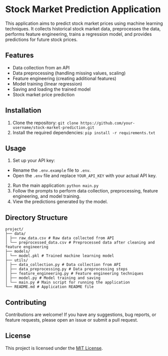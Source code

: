 # Stock Market Prediction Application

This application aims to predict stock market prices using machine learning techniques. It collects historical stock market data, preprocesses the data, performs feature engineering, trains a regression model, and provides predictions for future stock prices.

## Features

- Data collection from an API
- Data preprocessing (handling missing values, scaling)
- Feature engineering (creating additional features)
- Model training (linear regression)
- Saving and loading the trained model
- Stock market price prediction

## Installation

1. Clone the repository: `git clone https://github.com/your-username/stock-market-prediction.git`
2. Install the required dependencies: `pip install -r requirements.txt`

## Usage

1. Set up your API key:
- Rename the `.env.example` file to `.env`.
- Open the `.env` file and replace `YOUR_API_KEY` with your actual API key.
2. Run the main application: `python main.py`
3. Follow the prompts to perform data collection, preprocessing, feature engineering, and model training.
4. View the predictions generated by the model.

## Directory Structure

```
project/
├── data/
│ ├── raw_data.csv # Raw data collected from API
│ └── preprocessed_data.csv # Preprocessed data after cleaning and feature engineering
├── models/
│ └── model.pkl # Trained machine learning model
├── utils/
│ ├── data_collection.py # Data collection from API
│ ├── data_preprocessing.py # Data preprocessing steps
│ ├── feature_engineering.py # Feature engineering techniques
│ ├── model.py # Model training and saving
│ └── main.py # Main script for running the application
└── README.md # Application README file
```

## Contributing

Contributions are welcome! If you have any suggestions, bug reports, or feature requests, please open an issue or submit a pull request.

## License

This project is licensed under the [MIT License](https://github.com/abdelrhman-arnos/stock-market-prediction/blob/main/MIT-LICENSE.txt).
